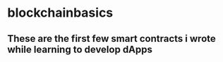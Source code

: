# blockchainbasics

## These are the first few smart contracts i wrote while learning to develop dApps

